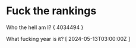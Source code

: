 # Fuck the rankings

Who the hell am I?
{ 4034494 }

What fucking year is it?
[ 2024-05-13T03:00:00Z ]
